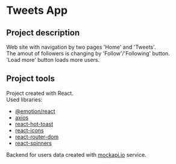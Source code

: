 # Tweets App

## Project description

Web site with navigation by two pages 'Home' and 'Tweets'.\
The amout of followers is changing by 'Follow'/'Following' button.\
'Load more' button loads more users.

## Project tools

Project created with React.\
Used libraries:

- [@emotion/react](https://www.npmjs.com/package/@emotion/react)
- [axios](https://www.npmjs.com/package/axios)
- [react-hot-toast](https://www.npmjs.com/package/react-hot-toast)
- [react-icons](https://www.npmjs.com/package/react-icons)
- [react-router-dom](https://www.npmjs.com/package/react-router-dom)
- [react-spinners](https://www.npmjs.com/package/react-spinners)

Backend for users data created with [mockapi.io](https://mockapi.io/projects)
service.
